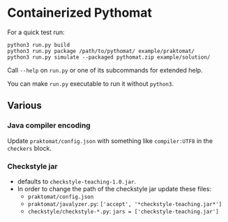 # Containerized Pythomat
For a quick test run:
```shell script
python3 run.py build
python3 run.py package /path/to/pythomat/ example/praktomat/
python3 run.py simulate --packaged pythomat.zip example/solution/
```

Call `--help` on `run.py` or one of its subcommands for extended help.

You can make `run.py` executable to run it without `python3`.

## Various
### Java compiler encoding
Update `praktomat/config.json` with something like `compiler:UTF8` in the `checkers` block.

### Checkstyle jar
- defaults to `checkstyle-teaching-1.0.jar`.
- In order to change the path of the checkstyle jar update these files:
  - `praktomat/config.json`
  - `praktomat/javalyzer.py`: `['accept', '*checkstyle-teaching.jar*']`
  - `checkstyle/checkstyle-*.py`: `jars = ['checkstyle-teaching.jar']`
